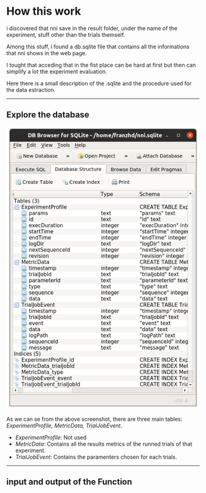 # How this work
i discovered that nni save in the result folder, under the name of the experiment, stuff other than the trials themself.

Among this stuff, i found a db.sqlite file that contains all the informations that nni shows in the web page.

I tought that acceding that in the fist place can be hard at first but then can simplify a lot the experiment evaluation.

Here there is a small description of the .sqlite and the procedure used for the data estraction.
____
## Explore the database
![alt-text](images/db_content.png "DB content")

As we can se from the above screenshot, there are three main tables: _ExperimentProfile, MetricData, TrialJobEvent_.

- _ExperimentProfile_: Not used
- _MetricData_: Contains all the results metrics of the runned trials of that experiment.
- _TrialJobEvent_: Contains the paramenters chosen for each trials.

___
## input and output of the Function 